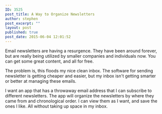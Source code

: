 ```yaml
---
ID: 3525
post_title: A Way to Organize Newsletters
author: stephen
post_excerpt: ""
layout: post
published: true
post_date: 2015-06-04 12:01:52
---
```

Email newsletters are having a resurgence. They have been around forever, but are really being utilized by smaller companies and individuals now. You can get some great content, and all for free.

The problem is, this floods my nice clean inbox. The software for sending newsletter is getting cheaper and easier, but my inbox isn't getting smarter or better at managing these emails.

I want an app that has a throwaway email address that I can subscribe to different newsletters. The app will organize the newsletters by where they came from and chronological order. I can view them as I want, and save the ones I like. All without taking up space in my inbox.
